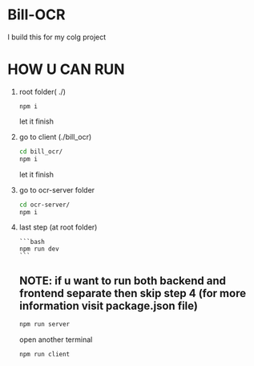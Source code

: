 # Bill-OCR

I build this for my colg project

# HOW U CAN RUN

1.  root folder( ./)

    ```
    npm i
    ```

    let it finish

2.  go to client (./bill_ocr)

    ```bash
    cd bill_ocr/
    npm i
    ```

    let it finish

3.  go to ocr-server folder

    ```bash
    cd ocr-server/
    npm i
    ```

4.  last step (at root folder)

        ```bash
        npm run dev
        ```

    ## NOTE: if u want to run both backend and frontend separate then skip **step 4** (for more information visit package.json file)

    ```bash
    npm run server
    ```

    open another terminal

    ```bash
    npm run client
    ```
